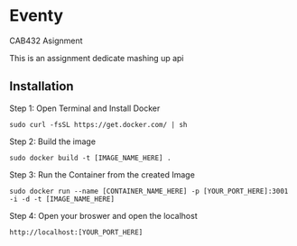 # Eventy

CAB432 Asignment

This is an assignment dedicate mashing up api

## Installation

Step 1: Open Terminal and Install Docker

```
sudo curl -fsSL https://get.docker.com/ | sh
```

Step 2: Build the image

```
sudo docker build -t [IMAGE_NAME_HERE] .
```

Step 3: Run the Container from the created Image

```
sudo docker run --name [CONTAINER_NAME_HERE] -p [YOUR_PORT_HERE]:3001 -i -d -t [IMAGE_NAME_HERE]
```

Step 4: Open your broswer and open the localhost

```
http://localhost:[YOUR_PORT_HERE]
```

